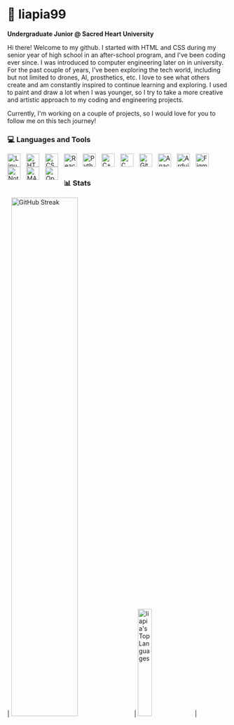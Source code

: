# 🍊 liapia99

**Undergraduate Junior @ Sacred Heart University**

Hi there! Welcome to my github. I started with HTML and CSS during my senior year of high school in an after-school program, and I've been coding ever since. I was introduced to computer engineering later on in university. For the past couple of years, I've been exploring the tech world, including but not limited to drones, AI, prosthetics, etc. I love to see what others create and am constantly inspired to continue learning and exploring. I used to paint and draw a lot when I was younger, so I try to take a more creative and artistic approach to my coding and engineering projects. 

Currently, I'm working on a couple of projects, so I would love for you to follow me on this tech journey!


### 💻 Languages and Tools

<img align="left" alt="Linux" width="30px" style="padding-right:10px;" src="https://cdn.jsdelivr.net/gh/devicons/devicon/icons/linux/linux-original.svg" />
<img align="left" alt="HTML" width="30px" style="padding-right:10px;" src="https://cdn.jsdelivr.net/gh/devicons/devicon/icons/html5/html5-plain.svg" />
<img align="left" alt="CSS" width="30px" style="padding-right:10px;" src="https://cdn.jsdelivr.net/gh/devicons/devicon/icons/css3/css3-plain.svg" />
<img align="left" alt="React" width="30px" style="padding-right:10px;" src="https://cdn.jsdelivr.net/gh/devicons/devicon/icons/react/react-original.svg" />
<img align="left" alt="Python" width="30px" style="padding-right:10px;" src="https://cdn.jsdelivr.net/gh/devicons/devicon/icons/python/python-plain.svg" />
<img align="left" alt="C++" width="30px" style="padding-right:10px;" src="https://cdn.jsdelivr.net/gh/devicons/devicon/icons/cplusplus/cplusplus-line.svg" />
<img align="left" alt="C" width="30px" style="padding-right:10px;" src="https://cdn.jsdelivr.net/gh/devicons/devicon@latest/icons/c/c-original.svg" />
<img align="left" alt="GitHub" width="30px" style="padding-right:10px;" src="https://cdn.jsdelivr.net/gh/devicons/devicon/icons/github/github-original.svg" />
<img align="left" alt="Anaconda" width="30px" style="padding-right:10px;" src="https://cdn.jsdelivr.net/gh/devicons/devicon@latest/icons/anaconda/anaconda-original.svg" />
<img align="left" alt="Arduino" width="30px" style="padding-right:10px;" src="https://cdn.jsdelivr.net/gh/devicons/devicon@latest/icons/arduino/arduino-original.svg" />
<img align="left" alt="Figma" width="30px" style="padding-right:10px;" src="https://cdn.jsdelivr.net/gh/devicons/devicon@latest/icons/figma/figma-original.svg" />
<img align="left" alt="Notion" width="30px" style="padding-right:10px;" src="https://cdn.jsdelivr.net/gh/devicons/devicon@latest/icons/notion/notion-original.svg" />
<img align="left" alt="MATLAB" width="30px" style="padding-right:10px;" src="https://cdn.jsdelivr.net/gh/devicons/devicon@latest/icons/matlab/matlab-original.svg" />
<img align="left" alt="OpenCV" width="30px" style="padding-right:10px;" src="https://cdn.jsdelivr.net/gh/devicons/devicon@latest/icons/opencv/opencv-original.svg" />
<br />

#

### 📊 Stats 
| <a> <img src="https://streak-stats.demolab.comuser=liapia99&theme=transparent&hide_border=true&ring=FF7FFD7D&background=FFF0FF42&stroke=FF52EBD6&fire=FF772E&currStreakNum=CD8AFF&border=EBEBEB&currStreakLabel=FF45D9D1&sideNums=EDB0FF&dates=FF8AD7&sideLabels=FB63FFD6" alt="GitHub Streak" width="55%">  </a> | <img src="https://github-readme-stats.vercel.app/api/top-langs/?username=liapia99&layout=donut-vertical" alt="liapia's Top Languages" width="25%"> |

  




[linkedin]: www.linkedin.com/in/juliapiascik

